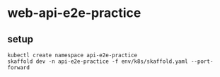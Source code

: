 # web-api-e2e-practice

## setup

```
kubectl create namespace api-e2e-practice
skaffold dev -n api-e2e-practice -f env/k8s/skaffold.yaml --port-forward
```
